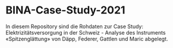 # BINA-Case-Study-2021

In diesem Repository sind die Rohdaten zur Case Study: 
Elektrizitätsversorgung in der Schweiz - Analyse des Instruments «Spitzenglättung» von Däpp, Federer, Gattlen und Maric abgelegt.
